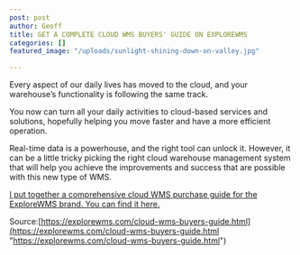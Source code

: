 ```yaml
---
post: post
author: Geoff
title: GET A COMPLETE CLOUD WMS BUYERS' GUIDE ON EXPLOREWMS
categories: []
featured_image: "/uploads/sunlight-shining-down-on-valley.jpg"

---
```

Every aspect of our daily lives has moved to the cloud, and your warehouse’s functionality is following the same track.

You now can turn all your daily activities to cloud-based services and solutions, hopefully helping you move faster and have a more efficient operation.

Real-time data is a powerhouse, and the right tool can unlock it. However, it can be a little tricky picking the right cloud warehouse management system that will help you achieve the improvements and success that are possible with this new type of WMS.

[I put together a comprehensive cloud WMS purchase guide for the ExploreWMS brand. You can find it here.](https://explorewms.com/cloud-wms-buyers-guide.html)

Source:[https://explorewms.com/cloud-wms-buyers-guide.html](https://explorewms.com/cloud-wms-buyers-guide.html "https://explorewms.com/cloud-wms-buyers-guide.html")